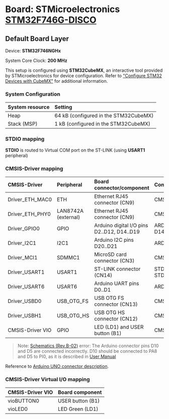 # Board: STMicroelectronics [STM32F746G-DISCO](https://www.st.com/en/evaluation-tools/32f746gdiscovery.html)

## Default Board Layer

Device: **STM32F746NGHx**

System Core Clock: **200 MHz**

This setup is configured using **STM32CubeMX**, an interactive tool provided by STMicroelectronics for device configuration.
Refer to ["Configure STM32 Devices with CubeMX"](https://open-cmsis-pack.github.io/cmsis-toolbox/CubeMX/) for additional information.

### System Configuration

| System resource       | Setting
|:----------------------|:--------------------------------------
| Heap                  | 64 kB (configured in the STM32CubeMX)
| Stack (MSP)           |  1 kB (configured in the STM32CubeMX)

### STDIO mapping

**STDIO** is routed to Virtual COM port on the ST-LINK (using **USART1** peripheral)

### CMSIS-Driver mapping

| CMSIS-Driver          | Peripheral            | Board connector/component                     | Connection
|:----------------------|:----------------------|:----------------------------------------------|:------------------------------
| Driver_ETH_MAC0       | ETH                   | Ethernet RJ45 connector (CN9)                 | CMSIS_ETH
| Driver_ETH_PHY0       | LAN8742A (external)   | Ethernet RJ45 connector (CN9)                 | CMSIS_ETH
| Driver_GPIO0          | GPIO                  | Arduino digital I/O pins D2..D12, D14..D19    | ARDUINO_UNO_D2..D12, D14..D19
| Driver_I2C1           | I2C1                  | Arduino I2C pins D20..D21                     | ARDUINO_UNO_I2C
| Driver_MCI1           | SDMMC1                | MicroSD card connector (CN3)                  | CMSIS_MCI
| Driver_USART1         | USART1                | ST-LINK connector (CN14)                      | STDIN, STDOUT, STDERR
| Driver_USART6         | USART6                | Arduino UART pins D0..D1                      | ARDUINO_UNO_UART
| Driver_USBD0          | USB_OTG_FS            | USB OTG FS connector (CN13)                   | CMSIS_USB_Device
| Driver_USBH1          | USB_OTG_HS            | USB OTG HS connector (CN12)                   | CMSIS_USB_Host
| CMSIS-Driver VIO      | GPIO                  | LED (LD1) and USER button (B1)                | CMSIS_VIO

> Note: [Schematics (Rev.B-02)](https://www.st.com/resource/en/schematic_pack/mb1191-f746ngh6-b02_schematic.pdf) error: The Arduino connector pins D10 and D5 are connected incorrectly. D10 should be connected to PA8 and D5 to PI0, as it is described in [User Manual](https://www.st.com/resource/en/user_manual/um1907-discovery-kit-for-stm32f7-series-with-stm32f746ng-mcu-stmicroelectronics.pdf)

Reference to [Arduino UNO connector description](https://open-cmsis-pack.github.io/cmsis-toolbox/ReferenceApplications/#arduino-shield).

### CMSIS-Driver Virtual I/O mapping

| CMSIS-Driver VIO      | Board component
|:----------------------|:--------------------------------------
| vioBUTTON0            | USER button (B1)
| vioLED0               | LED Green   (LD1)
